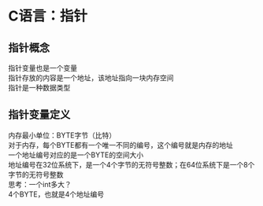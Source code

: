 C语言：指针
===
指针概念
---
指针变量也是一个变量  
指针存放的内容是一个地址，该地址指向一块内存空间  
指针是一种数据类型  

指针变量定义
---
内存最小单位：BYTE字节（比特）   
对于内存，每个BYTE都有一个唯一不同的编号，这个编号就是内存的地址  
一个地址编号对应的是一个BYTE的空间大小    
地址编号在32位系统下，是一个4个字节的无符号整数；在64位系统下是一个8个字节的无符号整数  
思考：一个int多大？  
4个BYTE，也就是4个地址编号  
